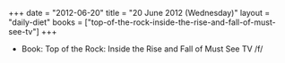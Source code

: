 +++
date = "2012-06-20"
title = "20 June 2012 (Wednesday)"
layout = "daily-diet"
books = ["top-of-the-rock-inside-the-rise-and-fall-of-must-see-tv"]
+++


* Book: Top of the Rock: Inside the Rise and Fall of Must See TV /f/
